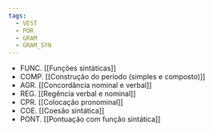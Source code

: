 ```yaml
---
tags:
  - VEST
  - POR
  - GRAM
  - GRAM_SYN
---
```

- FUNC. [[Funções sintáticas]]
- COMP. [[Construção do período (simples e composto)]]
- AGR. [[Concordância nominal e verbal]]
- REG. [[Regência verbal e nominal]]
- CPR. [[Colocação pronominal]]
- COE. [[Coesão sintática]]
- PONT. [[Pontuação com função sintática]]